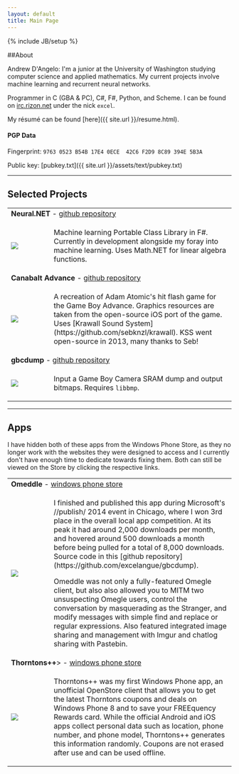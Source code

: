 ```yaml
---
layout: default
title: Main Page
---
```

{% include JB/setup %}

##About

Andrew D'Angelo: I'm a junior at the University of Washington studying computer science and applied mathematics. My current projects involve machine learning and recurrent neural networks.

Programmer in C (GBA & PC), C#, F#, Python, and Scheme. I can be found on [irc.rizon.net](http://rizon.net) under the nick `excel`.

My r&eacute;sum&eacute; can be found [here]({{ site.url }}/resume.html).

#### PGP Data

Fingerprint: `9763 0523 B54B 17E4 0ECE  42C6 F2D9 8C89 394E 5B3A`

Public key: [pubkey.txt]({{ site.url }}/assets/text/pubkey.txt)

---

## Selected Projects

<table>
<tr><td colspan=2><strong>Neural.NET</strong> - <a href="https://github.com/excelangue/Neural.NET">github repository</a></td></tr>
<tr>
<td width="80"><img src="{{ site.url }}/assets/images/neuralnet-icon.png" /></td>
<td><p>Machine learning Portable Class Library in F#. Currently in development alongside my foray into machine learning. Uses Math.NET for linear algebra functions.</p></td>
</tr>

<tr><td colspan=2><strong>Canabalt Advance</strong> - <a href="https://github.com/excelangue/canabaltadv">github repository</a></td></tr>
<tr>
<td width="80"><img src="{{ site.url }}/assets/images/cadv-icon.png" /></td>
<td><p>A recreation of Adam Atomic's hit flash game for the Game Boy Advance. Graphics resources are taken from the open-source iOS port of the game. Uses [Krawall Sound System](https://github.com/sebknzl/krawall). KSS went open-source in 2013, many thanks to Seb!</p></td>
</tr>

<tr><td colspan=2><strong>gbcdump</strong> - <a href="https://github.com/excelangue/gbcdump">github repository</a></td></tr>
<tr>
<td width="80"><img src="{{ site.url }}/assets/images/gbcd-icon.png" /></td>
<td><p>Input a Game Boy Camera SRAM dump and output bitmaps. Requires <code>libbmp</code>.</p></td>
</tr>
</table>

---

## Apps

I have hidden both of these apps from the Windows Phone Store, as they no longer work with the websites they were designed to access and I currently don't have enough time to dedicate towards fixing them. Both can still be viewed on the Store by clicking the respective links.

<table>
<tr><td colspan=2><strong>Omeddle</strong> - <a href="{{ site.url}}/assets/images/154x40_WP_Store_gry.png)](http://www.windowsphone.com/en-us/store/app/omeddle/e99fbcac-c908-43e0-87c0-2c69e394a466">windows phone store</a></td></tr>
<tr>
<td width="80"><img src="{{ site.url}}/assets/images/om-icon.png" /></td>
<td><p>I finished and published this app during Microsoft's //publish/ 2014 event in Chicago, where I won 3rd place in the overall local app competition. At its peak it had around 2,000 downloads per month, and hovered around 500 downloads a month before being pulled for a total of 8,000 downloads. Source code in this [github repository](https://github.com/excelangue/gbcdump).</p>

<p>Omeddle was not only a fully-featured Omegle client, but also also allowed you to MITM two unsuspecting Omegle users, control the conversation by masquerading as the Stranger, and modify messages with simple find and replace or regular expressions. Also featured integrated image sharing and management with Imgur and chatlog sharing with Pastebin.</p></td>
</tr>

<tr><td colspan=2><strong>Thorntons++</strong>> - <a href="{{ site.url}}/assets/images/154x40_WP_Store_gry.png)](http://www.windowsphone.com/en-us/store/app/thorntons/3414a6e0-2f63-4697-88fe-ddd266ccc971">windows phone store</a></td></tr>
<tr>
<td width="80"><img src="{{ site.url}}/assets/images/tpp-icon.png" /></td>
<td><p>Thorntons++ was my first Windows Phone app, an unofficial OpenStore client that allows you to get the latest Thorntons coupons and deals on Windows Phone 8 and to save your FREEquency Rewards card. While the official Android and iOS apps collect personal data such as location, phone number, and phone model, Thorntons++ generates this information randomly. Coupons are not erased after use and can be used offline.</p></td>
</tr>
</table>
